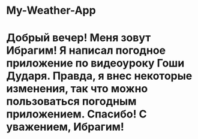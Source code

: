 # My-Weather-App
# Добрый вечер! Меня зовут Ибрагим!  Я написал погодное приложение по видеоуроку Гоши Дударя. Правда, я внес некоторые изменения, так что можно пользоваться погодным приложением. Спасибо! С уважением, Ибрагим!
